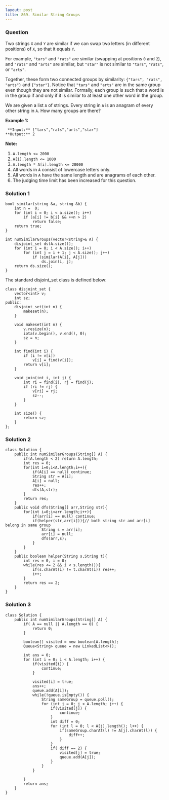 ```yaml
---
layout: post
title: 869. Similar String Groups
---
```

### Question
Two strings `X` and `Y` are similar if we can swap two letters (in different
positions) of `X`, so that it equals `Y`.

For example, `"tars"` and `"rats"` are similar (swapping at positions `0` and
`2`), and `"rats"` and `"arts"` are similar, but `"star"` is not similar to
`"tars"`, `"rats"`, or `"arts"`.

Together, these form two connected groups by similarity: `{"tars", "rats",
"arts"}` and `{"star"}`.  Notice that `"tars"` and `"arts"` are in the same
group even though they are not similar.  Formally, each group is such that a
word is in the group if and only if it is similar to at least one other word
in the group.

We are given a list `A` of strings.  Every string in `A` is an anagram of
every other string in `A`.  How many groups are there?

 **Example 1:**

    
    
     **Input:** ["tars","rats","arts","star"]
    **Output:** 2

 **Note:**

  1. `A.length <= 2000`
  2. `A[i].length <= 1000`
  3. `A.length * A[i].length <= 20000`
  4. All words in `A` consist of lowercase letters only.
  5. All words in `A` have the same length and are anagrams of each other.
  6. The judging time limit has been increased for this question.

### Solution 1
    
    
    bool similar(string &a, string &b) {
        int n =  0;
        for (int i = 0; i < a.size(); i++)
            if (a[i] != b[i] && ++n > 2)
                return false;
        return true;
    }
    
    int numSimilarGroups(vector<string>& A) {
        disjoint_set ds(A.size());
        for (int i = 0; i < A.size(); i++)
            for (int j = i + 1; j < A.size(); j++)
                if (similar(A[i], A[j]))
                    ds.join(i, j);
        return ds.size();
    }
    

The standard disjoint_set class is defined below:

    
    
    class disjoint_set {
        vector<int> v;
        int sz;
    public:
        disjoint_set(int n) {
            makeset(n);
        }
    
        void makeset(int n) {
            v.resize(n);
            iota(v.begin(), v.end(), 0);
            sz = n;
        }
    
        int find(int i) {
            if (i != v[i])
                v[i] = find(v[i]);
            return v[i];
        }
        
        void join(int i, int j) {
            int ri = find(i), rj = find(j);
            if (ri != rj) {
                v[ri] = rj;
                sz--;
            }
        }
        
        int size() {
            return sz;
        }
    };
    


### Solution 2
    
    
    class Solution {
        public int numSimilarGroups(String[] A) {
            if(A.length < 2) return A.length;
            int res = 0;
            for(int i=0;i<A.length;i++){
                if(A[i] == null) continue;
                String str = A[i];
                A[i] = null;
                res++;
                dfs(A,str);
            }
            return res;
        }
        public void dfs(String[] arr,String str){
            for(int i=0;i<arr.length;i++){
                if(arr[i] == null) continue;
                if(helper(str,arr[i])){// both string str and arr[i] belong in same group
                    String s = arr[i];
                    arr[i] = null;
                    dfs(arr,s);
                }
            }
        }
        public boolean helper(String s,String t){
            int res = 0, i = 0;
            while(res <= 2 && i < s.length()){
                if(s.charAt(i) != t.charAt(i)) res++;
                i++;
            }
            return res == 2;
        }
    }
    


### Solution 3
    
    
    class Solution {
        public int numSimilarGroups(String[] A) {
            if( A == null || A.length == 0) {
                return 0;
            }
            
            boolean[] visited = new boolean[A.length];
            Queue<String> queue = new LinkedList<>();
            
            int ans = 0;
            for (int i = 0; i < A.length; i++) {
                if(visited[i]) {
                    continue;
                }
                
                visited[i] = true;
                ans++;
                queue.add(A[i]);
                while(!queue.isEmpty()) {
                    String sameGroup = queue.poll();
                    for (int j = 0; j < A.length; j++) {
                        if(visited[j]) {
                            continue;
                        }
                        int diff = 0;
                        for (int l = 0; l < A[j].length(); l++) {
                            if(sameGroup.charAt(l) != A[j].charAt(l)) {
                                diff++;
                            }
                        }
                        if( diff == 2) {
                            visited[j] = true;
                            queue.add(A[j]);
                        }
                    }
                }
                
            }
            return ans;
        }
    }
    



